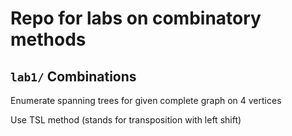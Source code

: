 # Repo for labs on combinatory methods

## `lab1/` Combinations
Enumerate spanning trees for given complete graph on 4 vertices

Use TSL method (stands for transposition with left shift)